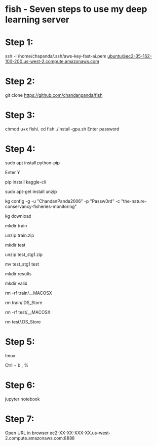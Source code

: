 # fish - Seven steps to use my deep learning server

# Step 1:
ssh -i /home/chapanda/.ssh/aws-key-fast-ai.pem ubuntu@ec2-35-162-100-200.us-west-2.compute.amazonaws.com

# Step 2:
git clone https://github.com/chandanpanda/fish	

# Step 3:
chmod u+x fish/*.*
cd fish
./install-gpu.sh
Enter password

# Step 4:
sudo apt install python-pip

Enter Y

pip install kaggle-cli

sudo apt-get install unzip

kg config -g -u "ChandanPanda2006" -p "Passw0rd" -c "the-nature-conservancy-fisheries-monitoring"

kg download

mkdir train

unzip train.zip  

mkdir test

unzip test_stg1.zip 

mv test_stg1 test 

mkdir results

mkdir valid

rm -rf train/__MACOSX

rm train/.DS_Store

rm -rf test/__MACOSX

rm test/.DS_Store


# Step 5:
tmux

Ctrl + b , %


# Step 6:
jupyter notebook

# Step 7:
Open URL in browser
ec2-XX-XX-XXX-XX.us-west-2.compute.amazonaws.com:8888

